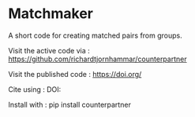 # Matchmaker
A short code for creating matched pairs from groups.

Visit the active code via :
https://github.com/richardtjornhammar/counterpartner

Visit the published code : 
https://doi.org/

Cite using :
DOI: 

Install with :
pip install counterpartner
